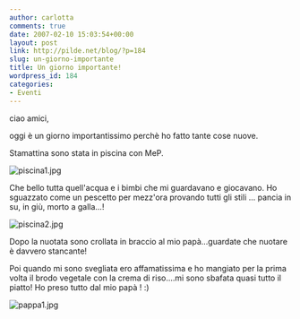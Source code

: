 ```yaml
---
author: carlotta
comments: true
date: 2007-02-10 15:03:54+00:00
layout: post
link: http://pilde.net/blog/?p=184
slug: un-giorno-importante
title: Un giorno importante!
wordpress_id: 184
categories:
- Eventi
---
```


ciao amici,

oggi è un giorno importantissimo perchè ho fatto tante cose nuove.

Stamattina sono stata in piscina con MeP.

![piscina1.jpg](http://pilde.net/blog/wp-content/uploads/2007/02/piscina1.jpg)

Che bello tutta quell'acqua e i bimbi che mi guardavano e giocavano. Ho sguazzato come un pescetto per mezz'ora provando tutti gli stili ... pancia in su, in giù, morto a galla...!

![piscina2.jpg](http://pilde.net/blog/wp-content/uploads/2007/02/piscina2.jpg)

Dopo la nuotata sono crollata in braccio al mio papà...guardate che nuotare è davvero stancante!

Poi quando mi sono svegliata ero affamatissima e ho mangiato per la prima volta il brodo vegetale con la crema di riso....mi sono sbafata quasi tutto il piatto! Ho preso tutto dal mio papà ! :)

![pappa1.jpg](http://pilde.net/blog/wp-content/uploads/2007/02/pappa1.jpg)
